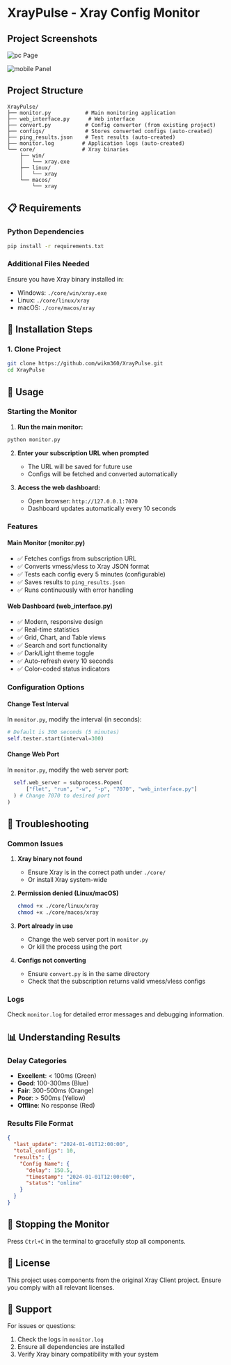 # XrayPulse - Xray Config Monitor

## Project Screenshots

![pc Page](ScreenShots/1.png)

![mobile Panel](ScreenShots/2.png)

## Project Structure
```
XrayPulse/
├── monitor.py           # Main monitoring application
├── web_interface.py      # Web interface
├── convert.py           # Config converter (from existing project)
├── configs/             # Stores converted configs (auto-created)
├── ping_results.json    # Test results (auto-created)
├── monitor.log         # Application logs (auto-created)
└── core/               # Xray binaries
    ├── win/
    │   └── xray.exe
    ├── linux/
    │   └── xray
    └── macos/
        └── xray
```

## 📋 Requirements

### Python Dependencies
```bash
pip install -r requirements.txt
```

### Additional Files Needed
Ensure you have Xray binary installed in:
   - Windows: `./core/win/xray.exe`
   - Linux: `./core/linux/xray`
   - macOS: `./core/macos/xray`

## 🚀 Installation Steps

### 1. Clone Project
```bash
git clone https://github.com/wikm360/XrayPulse.git
cd XrayPulse
```

## 🎯 Usage

### Starting the Monitor

1. **Run the main monitor:**
```bash
python monitor.py
```

2. **Enter your subscription URL when prompted**
   - The URL will be saved for future use
   - Configs will be fetched and converted automatically

3. **Access the web dashboard:**
   - Open browser: `http://127.0.0.1:7070`
   - Dashboard updates automatically every 10 seconds

### Features

#### Main Monitor (monitor.py)
- ✅ Fetches configs from subscription URL
- ✅ Converts vmess/vless to Xray JSON format
- ✅ Tests each config every 5 minutes (configurable)
- ✅ Saves results to `ping_results.json`
- ✅ Runs continuously with error handling

#### Web Dashboard (web_interface.py)
- ✅ Modern, responsive design
- ✅ Real-time statistics
- ✅ Grid, Chart, and Table views
- ✅ Search and sort functionality
- ✅ Dark/Light theme toggle
- ✅ Auto-refresh every 10 seconds
- ✅ Color-coded status indicators

### Configuration Options

#### Change Test Interval
In `monitor.py`, modify the interval (in seconds):
```python
# Default is 300 seconds (5 minutes)
self.tester.start(interval=300)
```

#### Change Web Port
In `monitor.py`, modify the web server port:
```python
  self.web_server = subprocess.Popen(
      ["flet", "run", "-w", "-p", "7070", "web_interface.py"]
  ) # Change 7070 to desired port
)
```

## 🔧 Troubleshooting

### Common Issues

1. **Xray binary not found**
   - Ensure Xray is in the correct path under `./core/`
   - Or install Xray system-wide

2. **Permission denied (Linux/macOS)**
   ```bash
   chmod +x ./core/linux/xray
   chmod +x ./core/macos/xray
   ```

3. **Port already in use**
   - Change the web server port in `monitor.py`
   - Or kill the process using the port

4. **Configs not converting**
   - Ensure `convert.py` is in the same directory
   - Check that the subscription returns valid vmess/vless configs

### Logs
Check `monitor.log` for detailed error messages and debugging information.

## 📊 Understanding Results

### Delay Categories
- **Excellent**: < 100ms (Green)
- **Good**: 100-300ms (Blue)
- **Fair**: 300-500ms (Orange)  
- **Poor**: > 500ms (Yellow)
- **Offline**: No response (Red)

### Results File Format
```json
{
  "last_update": "2024-01-01T12:00:00",
  "total_configs": 10,
  "results": {
    "Config Name": {
      "delay": 150.5,
      "timestamp": "2024-01-01T12:00:00",
      "status": "online"
    }
  }
}
```

## 🛑 Stopping the Monitor

Press `Ctrl+C` in the terminal to gracefully stop all components.

## 📝 License

This project uses components from the original Xray Client project.
Ensure you comply with all relevant licenses.

## 🤝 Support

For issues or questions:
1. Check the logs in `monitor.log`
2. Ensure all dependencies are installed
3. Verify Xray binary compatibility with your system

